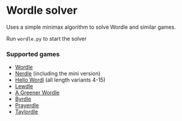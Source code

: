 # Wordle solver

Uses a simple minimax algorithm to solve Wordle and similar games.

Run ```wordle.py``` to start the solver

### Supported games
- [Wordle](https://www.powerlanguage.co.uk/wordle/)
- [Nerdle](https://nerdlegame.com/) (including the mini version)
- [Hello Wordl](https://hellowordl.net/) (all length variants 4-15)
- [Lewdle](https://www.lewdlegame.com/)
- [A Greener Wordle](https://agreenerworldle.org/)
- [Byrdle](https://rbrignall.github.io/byrdle/)
- [Prayerdle](https://graceupongrace.org.uk/prayerdle/)
- [Taylordle](https://www.taylordle.com/)